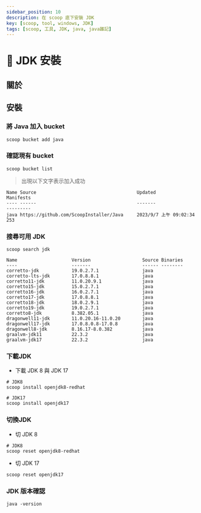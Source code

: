 ```yaml
---
sidebar_position: 10
description: 在 scoop 底下安裝 JDK 
key: [scoop, tool, windows, JDK]
tags: [scoop, 工具, JDK, java, java雜記]
---
```


# 🥣 JDK 安裝

## 關於

## 安裝

### 將 Java 加入 bucket

```shell
scoop bucket add java
```

### 確認現有 bucket

```shell
scoop bucket list
```

> 出現以下文字表示加入成功

```shell
Name Source                                     Updated                Manifests
---- ------                                     -------                ---------
java https://github.com/ScoopInstaller/Java     2023/9/7 上午 09:02:34       253
```

### 搜尋可用 JDK

```shell
scoop search jdk
```

```shell
Name                    Version                   Source Binaries
----                    -------                   ------ --------
corretto-jdk            19.0.2.7.1                java
corretto-lts-jdk        17.0.8.8.1                java
corretto11-jdk          11.0.20.9.1               java
corretto15-jdk          15.0.2.7.1                java
corretto16-jdk          16.0.2.7.1                java
corretto17-jdk          17.0.8.8.1                java
corretto18-jdk          18.0.2.9.1                java
corretto19-jdk          19.0.2.7.1                java
corretto8-jdk           8.382.05.1                java
dragonwell11-jdk        11.0.20.16-11.0.20        java
dragonwell17-jdk        17.0.8.0.8-17.0.8         java
dragonwell8-jdk         8.16.17-8.0.382           java
graalvm-jdk11           22.3.2                    java
graalvm-jdk17           22.3.2                    java
```

### 下載JDK

- 下載 JDK 8 與 JDK 17

```shell
# JDK8
scoop install openjdk8-redhat

# JDK17
scoop install openjdk17
```

### 切換JDK

- 切 JDK 8

```shell
# JDK8
scoop reset openjdk8-redhat
```

- 切 JDK 17

```shell
scoop reset openjdk17
```

### JDK 版本確認

```shell
java -version
```
